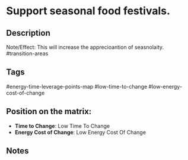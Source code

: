 # Support seasonal food festivals.

## Description
Note/Effect: This will increase the apprecioantion of seasnolaity.   #transition-areas

## Tags
#energy-time-leverage-points-map #low-time-to-change #low-energy-cost-of-change

## Position on the matrix:
- **Time to Change**: Low Time To Change
- **Energy Cost of Change**: Low Energy Cost Of Change

## Notes
<!-- Add your notes here -->

